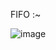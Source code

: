 FIFO :~


![image](https://github.com/Raghunandan4/NOC-Router/assets/89443438/26a36cb0-056a-4891-a6e1-8e51ad9d873b)
